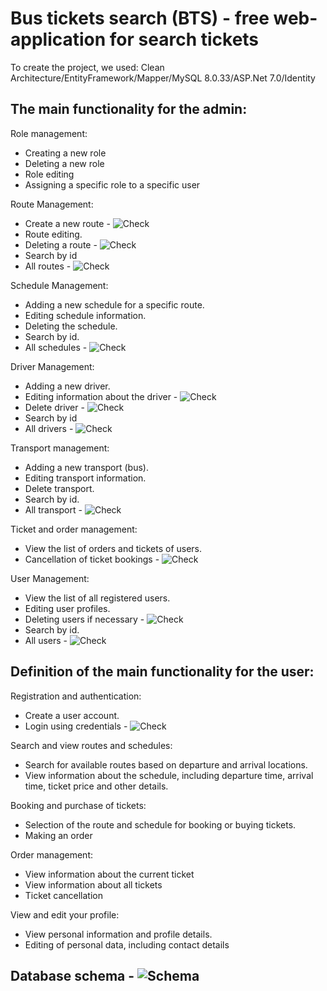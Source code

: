 # Bus tickets search (BTS) - free web-application for search tickets
To create the project, we used: Clean Architecture/EntityFramework/Mapper/MySQL 8.0.33/ASP.Net 7.0/Identity

The main functionality for the admin:
  -----------------------------------------------------------------------------------------------------------------
Role management:
- Сreating a new role
- Deleting a new role
- Role editing
- Assigning a specific role to a specific user
  
Route Management:
- Create a new route - ![Check](https://i.imgur.com/dApv4to.png)
- Route editing.
- Deleting a route - ![Check](https://i.imgur.com/2UylYzh.png)
- Search by id
- All routes - ![Check](https://i.imgur.com/KwGiU2E.png)
  
Schedule Management:
- Adding a new schedule for a specific route.
- Editing schedule information.
- Deleting the schedule.
- Search by id.
- All schedules - ![Check](https://i.imgur.com/4Gpwdmv.png)
  
Driver Management:
- Adding a new driver.
- Editing information about the driver - ![Check](https://i.imgur.com/Rt5csX9.png)
- Delete driver - ![Check](https://i.imgur.com/D5GUh3L.png)
- Search by id
- All drivers - ![Check](https://i.imgur.com/PkQlE0P.png)
  
Transport management:
- Adding a new transport (bus).
- Editing transport information.
- Delete transport.
- Search by id.
- All transport - ![Check](https://i.imgur.com/8wy3wWS.png)
  
Ticket and order management:
- View the list of orders and tickets of users.
- Cancellation of ticket bookings - ![Check](https://i.imgur.com/xl4Sdfs.png)
  
User Management:
- View the list of all registered users.
- Editing user profiles.
- Deleting users if necessary - ![Check](https://i.imgur.com/Y1epIFb.png)
- Search by id.
- All users - ![Check](https://i.imgur.com/lRlyFBZ.png)
  
Definition of the main functionality for the user:
  ---------------------------------------------------------------------------------------------------------------------
Registration and authentication:
- Create a user account.
- Login using credentials - ![Check](https://i.imgur.com/wXpuRLk.png)
  
Search and view routes and schedules:
- Search for available routes based on departure and arrival locations.
- View information about the schedule, including departure time, arrival time, ticket price and other details.
  
Booking and purchase of tickets:
- Selection of the route and schedule for booking or buying tickets.
- Making an order
  
Order management:
- View information about the current ticket
- View information about all tickets
- Ticket cancellation
  
View and edit your profile:
- View personal information and profile details.
- Editing of personal data, including contact details

Database schema - ![Schema](https://i.imgur.com/V1gW8YJ.png)
------------------------------------------------------------
